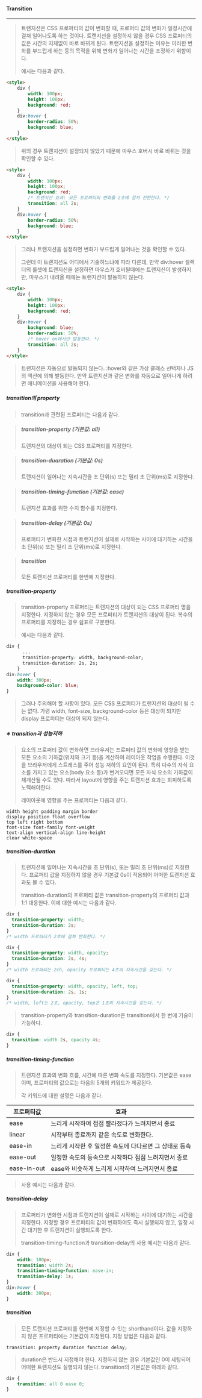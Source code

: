 #### Transition

------

> 트랜지션은 CSS 프로퍼티의 값이 변화할 때, 프로퍼티 값의 변화가 일정시간에 걸쳐 일어나도록 하는 것이다. 트랜지션을 설정하지 않을 경우 CSS 프로퍼티의 값은 시간의 지체없이 바로 바뀌게 된다. 트랜지션을 설정하는 이유는 이러한 변화를 부드럽게 하는 등의 목적을 위해 변화가 일어나는 시간을 조정하기 위함이다.
>
> 예시는 다음과 같다.

```html
<style>
    div {
        width: 100px;
        height: 100px;
        background: red;
    }
    div:hover {
        border-radius: 50%;
        background: blue;
    }
</style>
```

> 위의 경우 트랜지션이 설정되지 않았기 때문에 마우스 호버시 바로 바뀌는 것을 확인할 수 있다.

```html
<style>
    div {
        width: 100px;
        height: 100px;
        background: red;
        /* 트랜지션 효과: 모든 프로퍼티의 변화를 2초에 걸쳐 전환한다. */
        transition: all 2s;
    }
    div:hover {
        border-radius: 50%;
        background: blue;
    }
</style>
```

> 그러나 트랜지션을 설정하면 변화가 부드럽게 일어나는 것을 확인할 수 있다.
>
> 그런데 이 트랜지션도 어디에서 기술하느냐에 따라 다른데, 만약 div:hover 셀렉터의 룰셋에 트랜지션을 설정하면 마우스가 호버될때에는 트랜지션이 발생하지만, 마우스가 내려올 때에는 트랜지션이 발동하지 않는다.

```html
<style>
    div {
        width: 100px;
        height: 100px;
        background: red;
    }
    div:hover {
        background: blue;
        border-radius: 50%;
        /* hover on에서만 발동한다. */
        transition: all 2s;
    }
</style>
```



> 트랜지션은 자동으로 발동되지 않는다. :hover와 같은 가상 클래스 선택자나 JS의 액션에 의해 발동한다. 만약 트랜지션과 같은 변화를 자동으로 일어나게 하려면 애니메이션을 사용해야 한다.



##### transition의 property

> transition과 관련된 프로퍼티는 다음과 같다.

> ##### transition-property (기본값: all)
>
> 트랜지션의 대상이 되는 CSS 프로퍼티를 지정한다. 

> ##### transition-duaration (기본값: 0s)
>
> 트랜지션이 일어나는 지속시간을 초 단위(s) 또는 밀리 초 단위(ms)로 지정한다.

> ##### transition-timing-function (기본값: ease)
>
> 트랜지션 효과를 위한 수치 함수를 지정한다.

> ##### transition-delay (기본값: 0s)
>
> 프로퍼티가 변화한 시점과 트랜지션이 실제로 시작하는 사이에 대기하는 시간을 초 단위(s) 또는 밀리 초 단위(ms)로 지정한다.

> ##### transition
>
> 모든 트랜지션 프로퍼티를 한번에 지정한다.



##### transition-property

> transition-property 프로퍼티는 트랜지션의 대상이 되는 CSS 프로퍼티 명을 지정한다. 지정하지 않는 경우 모든 프로퍼티가 트랜지션의 대상이 된다. 복수의 프로퍼티를 지정하는 경우 쉼표로 구분한다.
>
> 예시는 다음과 같다.

```css
div {
      ...
      transition-property: width, background-color;
      transition-duration: 2s, 2s;
    }
div:hover {
    width: 300px;
    background-color: blue;
}
```

> 그러나 주의해야 할 사항이 있다. 모든 CSS 프로퍼티가 트랜지션의 대상이 될 수는 없다. 가령 width, font-size, background-color 등은 대상이 되지만 display 프로퍼티는 대상이 되지 않는다.



##### ※ transition과 성능저하

> 요소의 프로퍼티 값이 변화하면 브라우저는 프로퍼티 값의 변화에 영향을 받는 모든 요소의 기하값(위치와 크기 등)을 계산하여 레이아웃 작업을 수행한다. 이것을 브라우저에게 스트레스를 주어 성능 저하의 요인이 된다.  특히 다수의 자식 요소를 가지고 있는 요소(body 요소 등)가 변겨오디면 모든 자식 요소의 기하값이 재계산될 수도 있다. 따라서 layout에 영향을 주는 트랜지션 효과는 회피하도록 노력해야한다.
>
> 레이아웃에 영향을 주는 프로퍼티는 다음과 같다.

```
width height padding margin border
display position float overflow
top left right bottom
font-size font-family font-weight
text-align vertical-align line-height
clear white-space
```



##### transition-duration

> 트랜지션에 일어나는 지속시간을 초 단위(s), 또는 밀리 초 단위(ms)로 지정한다. 프로퍼티 값을 지정하지 않을 경우 기본값 0s이 적용되어 어떠한 트랜지션 효과도 볼 수 없다.
>
> transition-duration의 프로퍼티 값은 transition-property의 프로퍼티 값과 1:1 대응한다. 이에 대한 예시는 다음과 같다.

```css
div {
  transition-property: width;
  transition-duration: 2s;
}
/* width 프로퍼티가 2초에 걸쳐 변화한다. */

div {
  transition-property: width, opacity;
  transition-duration: 2s, 4s;
}
/* width 프로퍼티는 2ch, opacity 프로퍼티는 4초의 지속시간을 갖는다. */

div {
  transition-property: width, opacity, left, top;
  transition-duration: 2s, 1s;
}
/* width, left는 2초, opacity, top은 1초의 지속시간을 갖는다. */
```

> transition-property와 transition-duration은 transition에서 한 번에 기술이 가능하다.

```css
div {
  transition: width 2s, opacity 4s;
}
```



##### transition-timing-function

> 트랜지션 효과의 변화 흐름, 시간에 따른 변화 속도를 지정한다. 기본값은 ease이며, 프로퍼티의 값으로는 다음의 5개의 키워드가 제공된다.
>
> 각 키워드에 대한 설명은 다음과 같다.

| 프로퍼티값  | 효과                                                   |
| ----------- | ------------------------------------------------------ |
| ease        | 느리게 시작하여 점점 빨라졌다가 느려지면서 종료        |
| linear      | 시작부터 종료까지 같은 속도로 변화한다.                |
| ease-in     | 느리게 시작한 후 일정한 속도에 다다르면 그 상태로 등속 |
| ease-out    | 일정한 속도의 등속으로 시작하다 점점 느려지면서 종료   |
| ease-in-out | ease와 비슷하게 느리게 시작하여 느려지면서 종료        |

> 사용 예시는 다음과 같다.



##### transition-delay

> 프로퍼티가 변화한 시점과 트랜지션이 실제로 시작하는 사이에 대기하는 시간을 지정한다. 지정할 경우 프로퍼티의 값이 변화하여도 즉시 실행되지 않고, 일정 시간 대기한 후 트랜지션이 실행되도록 한다.
>
> transition-timing-function과 transition-delay의 사용 예시는 다음과 같다.

```css
div {
	width: 100px;
    transition: width 2s;
    transition-timing-function: ease-in;
    transition-delay: 1s;
}
div:hover {
    width: 300px;
}
```



##### transition

> 모든 트랜지션 프로퍼티를 한번에 지정할 수 잇는 shorthand이다. 값을 지정하지 않은 프로퍼티에는 기본값이 지정된다. 지정 방법은 다음과 같다.

```
transition: property duration function delay;
```

> duration은 반드시 지정해야 한다. 지정하지 않는 경우 기본값인 0이 세팅되어 어떠한 트랜지션도 실행되지 않는다. transition의 기본값은 아래와 같다.

```css
div {
	transition: all 0 ease 0;
}
```

